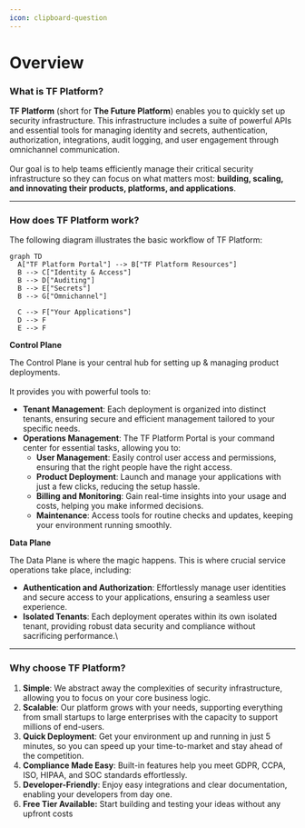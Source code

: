 ```yaml
---
icon: clipboard-question
---
```


# Overview

### What is TF Platform?

**TF Platform** (short for **The Future Platform**) enables you to quickly set up security infrastructure. This infrastructure includes a suite of powerful APIs and essential tools for managing identity and secrets, authentication, authorization, integrations, audit logging, and user engagement through omnichannel communication.\
\
Our goal is to help teams efficiently manage their critical security infrastructure so they can focus on what matters most: **building, scaling, and innovating their products, platforms, and applications**.

***

### How does TF Platform work?

The following diagram illustrates the basic workflow of TF Platform:

```mermaid fullWidth="false"
graph TD
  A["TF Platform Portal"] --> B["TF Platform Resources"]
  B --> C["Identity & Access"]
  B --> D["Auditing"]
  B --> E["Secrets"]
  B --> G["Omnichannel"]

  C --> F["Your Applications"] 
  D --> F
  E --> F
```

**Control Plane**

The Control Plane is your central hub for setting up & managing product deployments.\
\
&#x20;It provides you with powerful tools to:

* **Tenant Management**: Each deployment is organized into distinct tenants, ensuring secure and efficient management tailored to your specific needs.
* **Operations Management**: The TF Platform Portal is your command center for essential tasks, allowing you to:
  * **User Management**: Easily control user access and permissions, ensuring that the right people have the right access.
  * **Product Deployment**: Launch and manage your applications with just a few clicks, reducing the setup hassle.
  * **Billing and Monitoring**: Gain real-time insights into your usage and costs, helping you make informed decisions.
  * **Maintenance**: Access tools for routine checks and updates, keeping your environment running smoothly.

**Data Plane**

The Data Plane is where the magic happens. This is where crucial service operations take place, including:

* **Authentication and Authorization**: Effortlessly manage user identities and secure access to your applications, ensuring a seamless user experience.
* **Isolated Tenants**: Each deployment operates within its own isolated tenant, providing robust data security and compliance without sacrificing performance.\


***

### Why choose TF Platform?

1. **Simple**: We abstract away the complexities of security infrastructure, allowing you to focus on your core business logic.
2. **Scalable**: Our platform grows with your needs, supporting everything from small startups to large enterprises with the capacity to support millions of end-users.
3. **Quick Deployment**: Get your environment up and running in just 5 minutes, so you can speed up your time-to-market and stay ahead of the competition.
4. **Compliance Made Easy**: Built-in features help you meet GDPR, CCPA, ISO, HIPAA, and SOC standards effortlessly.
5. **Developer-Friendly**: Enjoy easy integrations and clear documentation, enabling your developers from day one.
6. **Free Tier Available:** Start building and testing your ideas without any upfront costs
